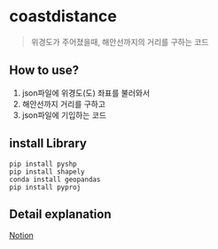 # coastdistance
> 위경도가 주어졌을때, 해안선까지의 거리를 구하는 코드

## How to use?
1. json파일에 위경도(도) 좌표를 불러와서 
2. 해안선까지 거리를 구하고
3. json파일에 기입하는 코드

## install Library
```
pip install pyshp
pip install shapely
conda install geopandas
pip install pyproj
```

## Detail explanation
[Notion](https://www.notion.so/giveandtake/f5460bd2839d4781b7a08a05b7e489e5)
